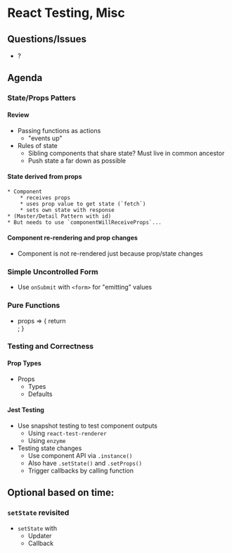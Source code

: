 React Testing, Misc
===

## Questions/Issues

* ?

## Agenda

### State/Props Patters

#### Review
* Passing functions as actions
	* "events up"
* Rules of state
	* Sibling components that share state? Must live in common ancestor
	* Push state a far down as possible

#### State derived from props
    * Component
        * receives props
        * uses prop value to get state (`fetch`)
        * sets own state with response
    * (Master/Detail Pattern with id)
    * But needs to use `componentWillReceiveProps`...

#### Component re-rendering and prop changes

* Component is not re-rendered just because prop/state changes

### Simple Uncontrolled Form

* Use `onSubmit` with `<form>` for "emitting" values

### Pure Functions

* props => { return <div></div>; }

### Testing and Correctness

#### Prop Types
* Props
 	* Types
	* Defaults

#### Jest Testing

* Use snapshot testing to test component outputs
	* Using `react-test-renderer`
	* Using `enzyme`
* Testing state changes
	* Use component API via `.instance()`
	* Also have `.setState()` and `.setProps()`
	* Trigger callbacks by calling function

## Optional based on time:

### `setState` revisited

* `setState` with
	* Updater
	* Callback